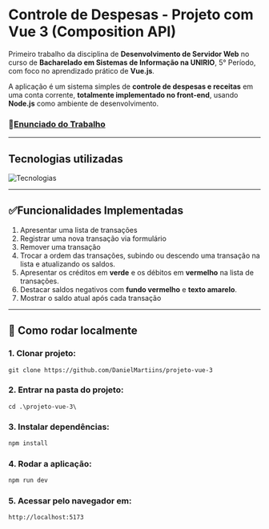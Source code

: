 # Controle de Despesas - Projeto com Vue 3 (Composition API)
  Primeiro trabalho da disciplina de **Desenvolvimento de Servidor Web** no curso de **Bacharelado em Sistemas de Informação na UNIRIO**, 5° Período, com foco no aprendizado prático de **Vue.js**.
  
  A aplicação é um sistema simples de **controle de despesas e receitas** em uma conta corrente, **totalmente
  implementado no front-end**, usando **Node.js** como ambiente de desenvolvimento.
### 📄[Enunciado do Trabalho](./EnunciadoTrabalho.pdf)

---

## Tecnologias utilizadas
  ![Tecnologias](https://skillicons.dev/icons?i=html,css,js,nodejs,vue,scss,vscode)

---

## ✅Funcionalidades Implementadas
1. Apresentar uma lista de transações 
2. Registrar uma nova transação via formulário
3. Remover uma transação
4. Trocar a ordem das transações, subindo ou descendo uma transação na lista e atualizando os saldos.
5. Apresentar os créditos em **verde** e os débitos em **vermelho** na lista de transações. 
6. Destacar saldos negativos com **fundo vermelho** e **texto amarelo**.
7. Mostrar o saldo atual após cada transação

---

## 🧪 Como rodar localmente
### 1. Clonar projeto:
```
git clone https://github.com/DanielMartiins/projeto-vue-3
```

### 2. Entrar na pasta do projeto:
```
cd .\projeto-vue-3\
```

### 3. Instalar dependências:
```sh
npm install
```

### 4. Rodar a aplicação:
```sh
npm run dev
```

### 5. Acessar pelo navegador em:
```sh
http://localhost:5173
```
